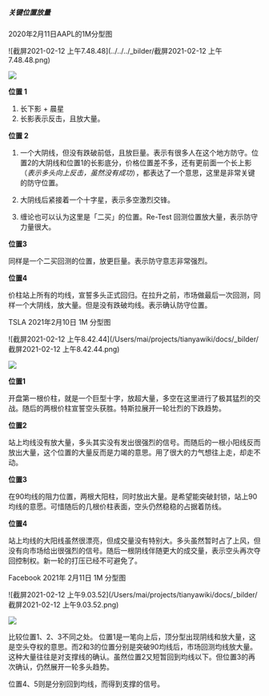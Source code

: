 ##### 关键位置放量

2020年2月11日AAPL的1M分型图

![截屏2021-02-12 上午7.48.48](../../../_bilder/截屏2021-02-12 上午7.48.48.png)

<img src="_bilder/截屏2021-02-12 上午7.48.48.png" />



**位置 1**

1. 长下影 + 晨星 
2. 长影表示反击，且放大量。

**位置 2**

1. 一个大阴线，但没有跌破前低，且放巨量。表示有很多人在这个地方防守。位置2的大阴线和位置1的长影底分，价格位置差不多，还有更前面一个长上影（*表示多头向上反击，虽然没有成功*），都表达了一个意思，这里是非常关键的防守位置。

2. 大阴线后紧接着一个十字星，表示多空激烈交锋。
3. 缠论也可以认为这里是「二买」的位置。Re-Test 回测位置放大量，表示防守力量很大。

**位置3**

同样是一个二买回测的位置，放更巨量。表示防守意志非常强烈。

**位置4**

价柱站上所有的均线，宣誓多头正式回归。在拉升之前，市场做最后一次回测，同样一个大阴线，放大量。但是没有跌破均线。表示确认防守位置。



TSLA 2021年2月10日 1M 分型图



![截屏2021-02-12 上午8.42.44](/Users/mai/projects/tianyawiki/docs/_bilder/截屏2021-02-12 上午8.42.44.png)

<img src="_bilder/截屏2021-02-12 上午8.42.44.png" />

**位置1**

开盘第一根价柱，就是一个巨型十字，放超大量，多空在这里进行了极其猛烈的交战。随后的两根价柱宣誓空头获胜。特斯拉展开一轮壮烈的下跌趋势。

**位置2**

站上均线没有放大量，多头其实没有发出很强烈的信号。而随后的一根小阳线反而放出大量，这个位置的大量反而是力竭的意思。用了很大的力气想往上走，却走不动。

**位置3**

在90均线的阻力位置，两根大阳柱，同时放出大量。是希望能突破封锁，站上90均线的意愿。可惜随后的几根价柱表面，空头仍然稳稳的占据着防线。

**位置4**

站上均线的大阳线虽然很漂亮，但成交量没有特别大。多头虽然暂时占了上风，但没有向市场给出很强烈的信号。随后一根阴线伴随更大的成交量，表示空头再次夺回控制权。新一轮的打压已经不可避免了。



Facebook 2021年 2月11日 1M 分型图

![截屏2021-02-12 上午9.03.52](/Users/mai/projects/tianyawiki/docs/_bilder/截屏2021-02-12 上午9.03.52.png)

<img src="_bilder/截屏2021-02-12 上午9.03.52.png" />

比较位置1、2、3不同之处。 位置1是一笔向上后，顶分型出现阴线和放大量，这是空头夺权的意思。而2和3的位置分别是突破90均线后，市场回测均线放大量。这种大量往往是对支撑线的确认。虽然位置2又短暂回到均线以下。但位置3的再次确认，仍然展开一轮多头趋势。



位置4、5则是分别回到均线，而得到支撑的信号。